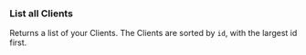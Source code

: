 ### List all Clients

Returns a list of your Clients. The Clients are sorted by `id`, with 
the largest id first.
